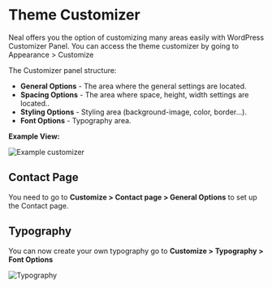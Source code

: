 # Theme Customizer

Neal offers you the option of customizing many areas easily with WordPress Customizer Panel.
You can access the theme customizer by going to Appearance > Customize

The Customizer panel structure:

- **General Options** - The area where the general settings are located.
- **Spacing Options** - The area where space, height, width settings are located..
- **Styling Options** - Styling area (background-image, color, border...).
- **Font Options** - Typography area.

**Example View:**

![Example customizer](_media/example-customizer.jpg)

## Contact Page

You need to go to **Customize > Contact page > General Options** to set up the Contact page.

## Typography

You can now create your own typography go to **Customize > Typography > Font Options**

![Typography](_media/typography.jpg)

